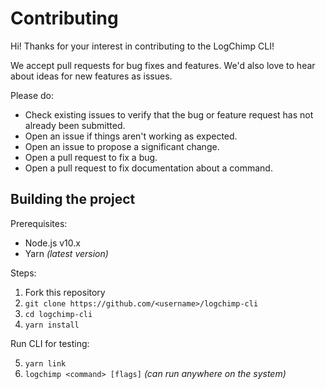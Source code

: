 # Contributing

Hi! Thanks for your interest in contributing to the LogChimp CLI!

We accept pull requests for bug fixes and features. We'd also love to hear about ideas for new features as issues.

Please do:

- Check existing issues to verify that the bug or feature request has not already been submitted.
- Open an issue if things aren't working as expected.
- Open an issue to propose a significant change.
- Open a pull request to fix a bug.
- Open a pull request to fix documentation about a command.

## Building the project

Prerequisites:

- Node.js v10.x
- Yarn _(latest version)_

Steps:

1. Fork this repository
2. `git clone https://github.com/<username>/logchimp-cli`
3. `cd logchimp-cli`
4. `yarn install`

Run CLI for testing:

5. `yarn link`
6. `logchimp <command> [flags]` _(can run anywhere on the system)_
